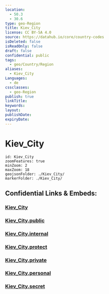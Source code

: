 ```yaml
---
location:
  - 50.3
  - 30.6
type: geo-Region
title: Kiev_City
license: CC BY-SA 4.0
source: https://datahub.io/core/country-codes
isDeleted: false
isReadOnly: false
draft: false
confidential: public
tags:
  - geo/Country/Region
aliases:
  - Kiev_City
Languages:
  - de
cssclasses:
  - geo-Region
publish: true
linkTitle:
keywords:
layout:
publishDate:
expiryDate:
---
```


# Kiev_City

```leaflet
id: Kiev_City
zoomFeatures: true 
minZoom: 2 
maxZoom: 18
geojsonFolder: ./Kiev_City/
markerFolder: ./Kiev_City/
```


## Confidential Links & Embeds: 

### [Kiev_City](/_Standards/Earth/Continent/Europe/Europe~East/Ukraine/Regions~Ukraine/Kiev_City.md) 

### [Kiev_City.public](/_public/Earth/Continent/Europe/Europe~East/Ukraine/Regions~Ukraine/Kiev_City.public.md) 

### [Kiev_City.internal](/_internal/Earth/Continent/Europe/Europe~East/Ukraine/Regions~Ukraine/Kiev_City.internal.md) 

### [Kiev_City.protect](/_protect/Earth/Continent/Europe/Europe~East/Ukraine/Regions~Ukraine/Kiev_City.protect.md) 

### [Kiev_City.private](/_private/Earth/Continent/Europe/Europe~East/Ukraine/Regions~Ukraine/Kiev_City.private.md) 

### [Kiev_City.personal](/_personal/Earth/Continent/Europe/Europe~East/Ukraine/Regions~Ukraine/Kiev_City.personal.md) 

### [Kiev_City.secret](/_secret/Earth/Continent/Europe/Europe~East/Ukraine/Regions~Ukraine/Kiev_City.secret.md)

